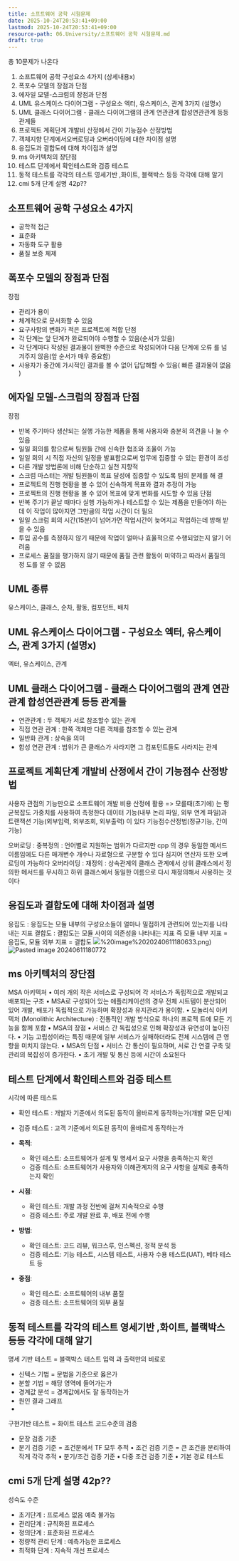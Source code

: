```yaml
---
title: 소프트웨어 공학 시험문제
date: 2025-10-24T20:53:41+09:00
lastmod: 2025-10-24T20:53:41+09:00
resource-path: 06.University/소프트웨어 공학 시험문제.md
draft: true
---
```

총 10문제가 나온다



1. 소프트웨어 공학 구성요소 4가지 (상세내용x)
2. 폭포수 모델의 장점과 단점
3. 에자일 모델-스크럼의 장점과 단점
4. UML 유스케이스 다이어그램 - 구성요소 엑터, 유스케이스, 관계 3가지 (설명x)
5. UML 클래스 다이어그램 - 클래스 다이어그램의 관계 연관관계 합성연관관계 등등 관계들
6. 프로젝트 계획단계 개발비 산정에서 간이 기능점수 산정방법
7. 객체지향 단계에서오버로딩과 오버라이딩에 대한 차이점 설명
8. 응집도과 결합도에 대해 차이점과 설명
9. ms 아키텍처의 장단점
10. 테스트 단계에서 확인테스트와 검증 테스트
11. 동적 테스트를 각각의 테스트 영세기반 ,화이트, 블랙박스 등등 각각에 대해 알기
12. cmi 5개 단계 설명 42p??





## 소프트웨어 공학 구성요소 4가지
- 공학적 접근
- 표준화
- 자동화 도구 활용
- 품질 보증 체제


## 폭포수 모델의 장점과 단점
장점
- 관리가 용이
- 체계적으로 문서화할 수 있음
- 요구사항의 변화가 적은 프로젝트에 적합
단점
- 각 단계는 앞 단계가 완료되어야 수행할 수 있음(순서가 있음)
- 각 단계마다 작성된 결과물이 완벽한 수준으로 작성되어야 다음 단계에 오류 를 넘겨주지 않음(앞 순서가 매우 중요함)
- 사용자가 중간에 가시적인 결과를 볼 수 없어 답답해할 수 있음( 빠른 결과물이 없음 )


## 에자일 모델-스크럼의 장점과 단점
장점
- 반복 주기마다 생산되는 실행 가능한 제품을 통해 사용자와 충분히 의견을 나 눌 수 있음
- 일일 회의를 함으로써 팀원들 간에 신속한 협조와 조율이 가능
- 일일 회의 시 직접 자신의 일정을 발표함으로써 업무에 집중할 수 있는 환경이 조성
- 다른 개발 방법론에 비해 단순하고 실천 지향적
- 스크럼 마스터는 개발 팀원들이 목표 달성에 집중할 수 있도록 팀의 문제를 해 결
- 프로젝트의 진행 현황을 볼 수 있어 신속하게 목표와 결과 추정이 가능
- 프로젝트의 진행 현황을 볼 수 있어 목표에 맞게 변화를 시도할 수 있음
단점
- 반복 주기가 끝날 때마다 실행 가능하거나 테스트할 수 있는 제품을 만들어야 하는데 이 작업이 많아지면 그만큼의 작업 시간이 더 필요
- 일일 스크럼 회의 시간(15분)이 넘어가면 작업시간이 늦어지고 작업하는데 방해 받을 수 있음
- 투입 공수를 측정하지 않기 때문에 작업이 얼마나 효율적으로 수행되었는지 알기 어려움
- 프로세스 품질을 평가하지 않기 때문에 품질 관련 활동이 미약하고 따라서 품질의 정 도를 알 수 없음



## UML 종류
유스케이스, 클래스, 순차, 활동, 컴포던트, 배치
## UML 유스케이스 다이어그램 - 구성요소 엑터, 유스케이스, 관계 3가지 (설명x)
엑터, 유스케이스, 관계

## UML 클래스 다이어그램 - 클래스 다이어그램의 관계 연관관계 합성연관관계 등등 관계들
- 연관관계 : 두 객체가 서로 참조할수 있는 관계
- 직접 연관 관계 : 한쪽 객체만 다른 객체를 참조할 수 있는 관계
- 일반화 관계 : 상속을 의미
- 합성 연관 관계 : 범위가 큰 클래스가 사라지면 그 컴포턴트들도 사라지는 관계

## 프로젝트 계획단계 개발비 산정에서 간이 기능점수 산정방법
사용자 관점의 기능만으로 소프트웨어 개발 비용 산정에 활용 => 모를때(초기에) 는 평균복잡도 가중치를 사용하여 측정한다
데이터 기능(내부 논리 파일, 외부 연계 파일)과 트랜잭션 기능(외부입력, 외부조회, 외부출력) 이 있다
기능점수산정법(정규기능, 간이 기능)


오버로딩 : 중복정의 : 언어별로 지원하는 범위가 다르지만 cpp 의 경우 동일한 메서드 이름임에도 다른 매개변수 개수나 자료형으로 구분할 수 있다 심지어 연산자 또한 오버로딩이 가능하다
오버라이딩 : 재정의 : 상속관계의 클래스 관계에서 상위 클래스에서 정의한 메서드를 무시하고 하위 클래스에서 동일한 이름으로 다시 재정의해서 사용하는 것이다
## 응집도과 결합도에 대해 차이점과 설명
응집도 : 응집도는 모듈 내부의 구성요소들이 얼마나 밀접하게 관련되어 있는지를 나타내는 지표
결합도 : 결합도는 모듈 사이의 의존성을 나타내는 지표
즉 모듈 내부 지표 = 응집도, 모듈 외부 지표 = 결합도
![](../08.media/20240611180633.png)%20image%2020240611180633.png)
![Pasted image 20240611180772](../08.media/20240611180772.png) 
## ms 아키텍처의 장단점
MSA 아키텍처
• 여러 개의 작은 서비스로 구성되어 각 서비스가 독립적으로 개발되고 배포되는 구조
• MSA로 구성되어 있는 애플리케이션의 경우 전체 시트템이 분산되어 있어 개발, 배포가 독립적으로 가능하며 확장성과 유지관리가 용이함.
• 모놀리식 아키텍처 (Monolithic Architecture) : 전통적인 개발 방식으로 하나의 프로젝 트에 모든 기능을 함께 포함
• MSA의 장점
• 서비스 간 독립성으로 인해 확장성과 유연성이 높아진다.
• 기능 고립성이라는 특징 때문에 일부 서비스가 실패하더라도 전체 시스템에 큰 영향을 미치지 않는다.
• MSA의 단점
• 서비스 간 통신이 필요하며, 서로 간 연결 구축 및 관리의 복잡성이 증가한다.
• 초기 개발 및 통신 등에 시간이 소요된다

## 테스트 단계에서 확인테스트와 검증 테스트
시각에 따른 테스트
- 확인 테스트 : 개발자 기준에서 의도된 동작이 올바르게 동작하는가(개발 모든 단계)
- 검증 테스트 : 고객 기준에서 의도된 동작이 올바르게 동작하는가

- **목적**:
    - 확인 테스트: 소프트웨어가 설계 및 명세서 요구 사항을 충족하는지 확인
    - 검증 테스트: 소프트웨어가 사용자와 이해관계자의 요구 사항을 실제로 충족하는지 확인
- **시점**:
    - 확인 테스트: 개발 과정 전반에 걸쳐 지속적으로 수행
    - 검증 테스트: 주로 개발 완료 후, 배포 전에 수행
- **방법**:
    - 확인 테스트: 코드 리뷰, 워크스루, 인스펙션, 정적 분석 등
    - 검증 테스트: 기능 테스트, 시스템 테스트, 사용자 수용 테스트(UAT), 베타 테스트 등
- **중점**:
    - 확인 테스트: 소프트웨어의 내부 품질
    - 검증 테스트: 소프트웨어의 외부 품질
## 동적 테스트를 각각의 테스트 영세기반 ,화이트, 블랙박스 등등 각각에 대해 알기
명세 기반 테스트 = 블랙박스 테스트
입력 과 출력만의 비료로
- 신텍스 기법 = 문법을 기준으로 옳은가
- 분할 기법 = 해당 영역에 들어가는가
- 경계값 분석 = 경계값에서도 잘 동작하는가
- 원인 결과 그래프
- 
구현기반 테스트 = 화이트 테스트
코드수준의 검증
- 문장 검증 기준
- 분기 검증 기준 = 조건문에서 TF 모두 추적
• 조건 검증 기준 = 큰 조건을 분리하여 작게 각각 추적
• 분기/조건 검증 기준
• 다중 조건 검증 기준
• 기본 경로 테스트

## cmi 5개 단계 설명 42p??
성숙도 수준
- 초기단계 : 프로세스 없음 예측 불가능
- 관리단계 : 규칙화된 프로세스
- 정의단계 : 표준화된 프로세스
- 정량적 관리 단계 : 예측가능한 프로세스
- 최적화 단계 : 지속적 개선 프로세스

